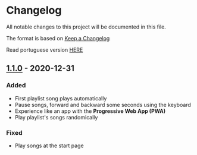 # Changelog

All notable changes to this project will be documented in this file.

The format is based on [Keep a Changelog](https://keepachangelog.com/en/1.0.0/)

Read portuguese version [HERE](RELEASES-Portuguese.md)

## [1.1.0] - 2020-12-31

### Added

- First playlist song plays automatically
- Pause songs, forward and backward some seconds using the keyboard
- Experience like an app with the **Progressive Web App (PWA)**
- Play playlist's songs randomically

### Fixed

- Play songs at the start page

[1.1.0]: https://github.com/amonvanderlei/lds/releases/tag/v1.1.0